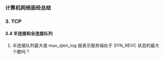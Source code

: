 ### 计算机网络面经总结


### 3. TCP

#### 3.4 半连接和全连接队列

1. 半连接队列最⼤值 max_qlen_log 就表示服务端处于 SYN_REVC 状态的最⼤个数吗？
    